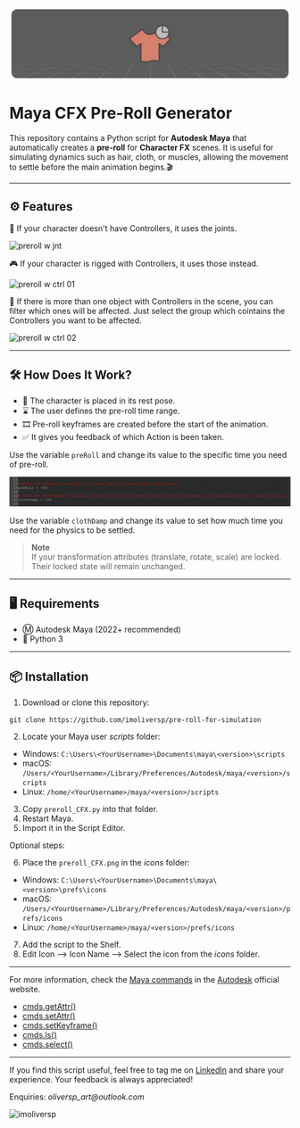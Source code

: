 ![preCFX_thumbnail](https://github.com/imoliversp/contentMedia/blob/main/pre-roll-for-simulation/preCFX_thumbnail.png?raw=true)

# Maya CFX Pre-Roll Generator

This repository contains a Python script for **Autodesk Maya** that automatically creates a **pre-roll** for **Character FX** scenes. It is useful for simulating dynamics such as hair, cloth, or muscles, allowing the movement to settle before the main animation begins.🎬

---

## ⚙️ Features

🦴 If your character doesn't have Controllers, it uses the joints.

![preroll w jnt](https://github.com/imoliversp/contentMedia/blob/main/pre-roll-for-simulation/preroll_jnts.gif?raw=true)

🎮 If your character is rigged with Controllers, it uses those instead.

![preroll w ctrl 01](https://github.com/imoliversp/contentMedia/blob/main/pre-roll-for-simulation/preroll_ctrl.gif?raw=true)

🎯 If there is more than one object with Controllers in the scene, you can filter which ones will be affected. Just select the group which cointains the Controllers you want to be affected.

![preroll w ctrl 02](https://github.com/imoliversp/contentMedia/blob/main/pre-roll-for-simulation/preroll_filter_ctrl.gif?raw=true)

---

## 🛠️ How Does It Work?

- 👤 The character is placed in its rest pose.
- ⌛ The user defines the pre-roll time range.
- 🎞️ Pre-roll keyframes are created before the start of the animation.
- ✅ It gives you feedback of which Action is been taken.

Use the variable `preRoll` and change its value to the specific time you need of pre-roll.

![variables](https://github.com/imoliversp/contentMedia/blob/main/pre-roll-for-simulation/variables.gif?raw=true)

Use the variable `clothDamp` and change its value to set how much time you need for the physics to be settled.

>**Note**  
> If your transformation attributes (translate, rotate, scale) are locked. Their locked state will remain unchanged.

---

## 🖥️ Requirements

- Ⓜ️ Autodesk Maya (2022+ recommended)
- 🐍 Python 3

---

## 📦 Installation

1. Download or clone this repository:

```
git clone https://github.com/imoliversp/pre-roll-for-simulation
```
2. Locate your Maya user _scripts_ folder:  
- Windows:
```C:\Users\<YourUsername>\Documents\maya\<version>\scripts ```  
- macOS:
```/Users/<YourUsername>/Library/Preferences/Autodesk/maya/<version>/scripts```  
- Linux:
```/home/<YourUsername>/maya/<version>/scripts```
3. Copy `preroll_CFX.py` into that folder.
4. Restart Maya.
5. Import it in the Script Editor.  

Optional steps:

6. Place the `preroll_CFX.png` in the _icons_ folder:
- Windows:
```C:\Users\<YourUsername>\Documents\maya\<version>\prefs\icons ```  
- macOS:
```/Users/<YourUsername>/Library/Preferences/Autodesk/maya/<version>/prefs/icons```  
- Linux:
```/home/<YourUsername>/maya/<version>/prefs/icons```
7. Add the script to the Shelf.
8. Edit Icon --> Icon Name --> Select the icon from the _icons_ folder.
---

For more information, check the [Maya commands](https://help.autodesk.com/cloudhelp/2025/ENU/Maya-Tech-Docs/CommandsPython/) in the [Autodesk](https://www.autodesk.com/) official website.

- [cmds.getAttr()](https://help.autodesk.com/cloudhelp/2025/ENU/Maya-Tech-Docs/CommandsPython/getAttr.html)
- [cmds.setAttr()](https://help.autodesk.com/cloudhelp/2025/ENU/Maya-Tech-Docs/CommandsPython/setAttr.html)
- [cmds.setKeyframe()](https://help.autodesk.com/cloudhelp/2025/ENU/Maya-Tech-Docs/CommandsPython/setKeyframe.html)
- [cmds.ls()](https://help.autodesk.com/cloudhelp/2025/ENU/Maya-Tech-Docs/CommandsPython/ls.html)
- [cmds.select()](https://help.autodesk.com/cloudhelp/2025/ENU/Maya-Tech-Docs/CommandsPython/select.html)

---

If you find this script useful, feel free to tag me on [LinkedIn](https://www.linkedin.com/in/imoliversp/) and share your experience. Your feedback is always appreciated!

Enquiries: _oliversp_art@outlook.com_

![imoliversp](https://github.com/imoliversp/contentMedia/blob/main/thumbnails/BottomPage2.png?raw=true)